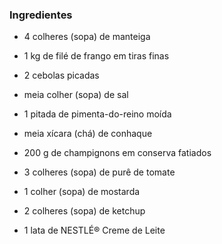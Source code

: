 ### Ingredientes

- 4 colheres (sopa) de manteiga

- 1 kg de filé de frango em tiras finas

- 2 cebolas picadas

- meia colher (sopa) de sal

- 1 pitada de pimenta-do-reino moída

- meia xícara (chá) de conhaque

- 200 g de champignons em conserva fatiados

- 3 colheres (sopa) de purê de tomate

- 1 colher (sopa) de mostarda

- 2 colheres (sopa) de ketchup

- 1 lata de NESTLÉ® Creme de Leite

  
